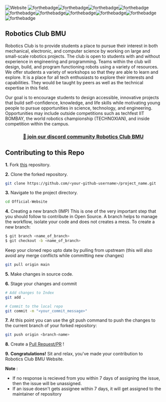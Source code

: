 ![Website](https://socialify.git.ci/Robotics-Club-BMU/Website/image?description=1&forks=1&issues=1&language=1&owner=1&pulls=1&stargazers=1&theme=Light)
![forthebadge](https://forthebadge.com/images/badges/built-by-developers.svg)![forthebadge](https://forthebadge.com/images/badges/built-with-love.svg)![forthebadge](https://forthebadge.com/images/badges/built-with-swag.svg)![forthebadge](https://forthebadge.com/images/badges/made-with-javascript.svg)![forthebadge](https://forthebadge.com/images/badges/open-source.svg)![forthebadge](https://forthebadge.com/images/badges/uses-git.svg)![forthebadge](https://forthebadge.com/images/badges/uses-html.svg)![forthebadge](https://forthebadge.com/images/badges/uses-css.svg)![forthebadge](https://forthebadge.com/images/badges/uses-js.svg)![forthebadge](https://forthebadge.com/images/badges/validated-html5.svg)

## Robotics Club BMU
Robotics Club is to provide students a place to pursue their interest in both mechanical, electronic, and computer science by working on large and small-scale robotics projects. The club is open to students with and without experience in engineering and programming. Teams within the club will design, build, and program functioning robots using a variety of resources. We offer students a variety of workshops so that they are able to learn and explore. It is a place for all tech enthusiasts to explore their interests and capabilities. They would be taught by peers as well as the technical expertise in this field.

Our goal is to encourage students to design accessible, innovative projects that build self-confidence, knowledge, and life skills while motivating young people to pursue opportunities in science, technology, and engineering. Opportunities may include outside competitions such as techfest IIT BOMBAY, the world robotics championship (TECHNOXIAN), and inside competition within the campus.

<h3 align="center">
    <a href="https://discord.gg/p59fjVvymq">👋 join our discord community <strong>Robotics Club BMU</strong> </a>
    </h3>

## Contributing to this Repo

**1.** Fork [this](https://github.com/Robotics-Club-BMU/website) repository.

**2.** Clone the forked repository.

```bash
git clone https://github.com/<your-github-username>/project_name.git
```

**3.** Navigate to the project directory.

```bash
cd Official-Website
```

**4.** Creating a new branch (IMP)
This is one of the very important step that you should follow to contribute in Open Source. A branch helps to manage the workflow, isolate your code and does not creates a mess. To create a new branch:

```bash
$ git branch <name_of_branch>
$ git checkout -b <name_of_branch>
```

Keep your cloned repo upto date by pulling from upstream (this will also avoid any merge conflicts while committing new changes)

```bash
git pull origin main
```

**5.** Make changes in source code.

**6.** Stage your changes and commit

```bash
# Add changes to Index
git add .

# Commit to the local repo
git commit -m "<your_commit_message>"
```

**7.** At this point you can use the git push command to push the changes to the current branch of your forked repository:

```bash
git push origin <branch-name>
```

**8.** Create a [Pull Request/PR](https://help.github.com/en/github/collaborating-with-issues-and-pull-requests/creating-a-pull-request) !

**9.** **Congratulations!** Sit and relax, you've made your contribution to Robotics Club BMU Website.

**Note** :

- If no response is recieved from you within 7 days of assigning the issue, then the issue will be unassigned.
- If an issue doesn't gets assignee within 7 days, it will get assigned to the maintainer of repository

